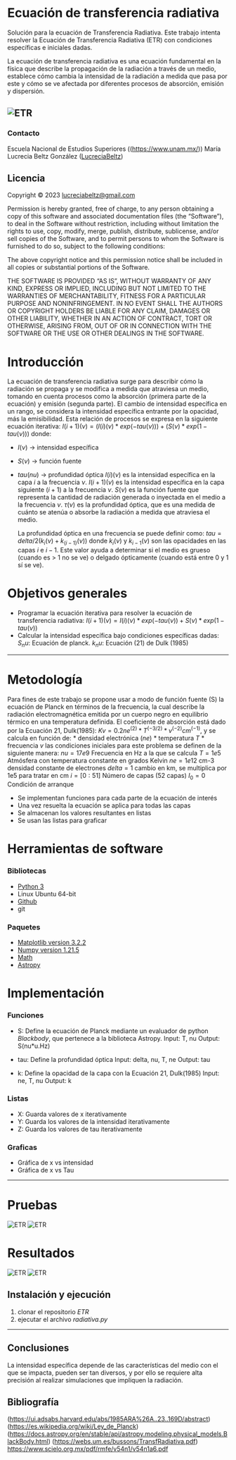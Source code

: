 # Ecuación de transferencia radiativa
Solución para la ecuación de Transferencia Radiativa. Este trabajo intenta resolver la Ecuación de Transferencia Radiativa (ETR) con condiciones específicas e iniciales dadas.

La ecuación de transferencia radiativa es una ecuación fundamental en la física que describe la propagación de la radiación a través de un medio, establece cómo cambia la intensidad de la radiación a medida que pasa por este y cómo se ve afectada por diferentes procesos de absorción, emisión y dispersión.

![ETR](https://github.com/LucreciaBeltz/ETR/blob/main/images/radiativa.png)
---

### Contacto
Escuela Nacional de Estudios Superiores ((https://www.unam.mx/))
María Lucrecia Beltz González ([LucreciaBeltz](https://github.com/LucreciaBeltz))

## Licencia
 Copyright © 2023 <lucreciabeltz@gmail.com>

Permission is hereby granted, free of charge, to any person obtaining a copy of this software and associated documentation files (the “Software”), to deal in the Software without restriction, including without limitation the rights to use, copy, modify, merge, publish, distribute, sublicense, and/or sell copies of the Software, and to permit persons to whom the Software is furnished to do so, subject to the following conditions:

The above copyright notice and this permission notice shall be included in all copies or substantial portions of the Software.

THE SOFTWARE IS PROVIDED “AS IS”, WITHOUT WARRANTY OF ANY KIND, EXPRESS OR IMPLIED, INCLUDING BUT NOT LIMITED TO THE WARRANTIES OF MERCHANTABILITY, FITNESS FOR A PARTICULAR PURPOSE AND NONINFRINGEMENT. IN NO EVENT SHALL THE AUTHORS OR COPYRIGHT HOLDERS BE LIABLE FOR ANY CLAIM, DAMAGES OR OTHER LIABILITY, WHETHER IN AN ACTION OF CONTRACT, TORT OR OTHERWISE, ARISING FROM, OUT OF OR IN CONNECTION WITH THE SOFTWARE OR THE USE OR OTHER DEALINGS IN THE SOFTWARE.

# Introducción
La ecuación de transferencia radiativa surge  para describir cómo la radiación se propaga y se modifica a medida que atraviesa un medio, tomando en cuenta procesos como la absorción (primera parte de la ecuación) y emisión (segunda parte). El cambio de intensidad específica en un rango, se considera la intensidad específica entrante por la opacidad, más la emisibilidad. Esta relación de procesos se expresa en la siguiente ecuación iterativa:
    $I(i+1)(\nu) = (I(i)(\nu) * exp(-tau(\nu))) + (S(\nu) * exp(1-tau(\nu)))$
donde:  
- $I(\nu)$ -> intensidad específica
- $S(\nu)$ -> función fuente 
- $tau(nu)$ -> profundidad óptica
    $I(i)(\nu)$ es la intensidad específica en la capa $i$ a la frecuencia $\nu$.
    $I(i+1)(\nu)$ es la intensidad específica en la capa siguiente ($i+1$) a la frecuencia $\nu$.
    $S(\nu)$ es la función fuente que representa la cantidad de radiación generada o inyectada en el medio a la frecuencia $\nu$.
    $\tau(\nu)$ es la profundidad óptica, que es una medida de cuánto se atenúa o absorbe la radiación a medida que atraviesa el medio. 

    La profundidad óptica en una frecuencia se puede definir como:
        $tau = delta/2( k_i(\nu) + k_(i-1)(\nu))$
        donde $k_i(\nu)$ y $k_{i-1}(\nu)$ son las opacidades en las capas $i$ e $i-1$. Este valor ayuda a determinar si el medio es grueso (cuando es > 1 no se ve) o delgado ópticamente (cuando está entre 0 y 1 sí se ve).

# Objetivos generales
* Programar la ecuación iterativa para resolver la ecuación de transferencia radiativa: 
    $I(i+1)(\nu) = I(i)(\nu) * exp(-tau(\nu)) + S(\nu) * exp(1-tau(\nu))$
* Calcular la intensidad específica bajo condiciones específicas dadas:
    $S_nu:$ Ecuación de planck.
    $k_nu:$ Ecuación (21) de Dulk (1985)
---


# Metodología
Para fines de este trabajo se propone usar a modo de función fuente (S) la ecuación de Planck en términos de la frecuencia, la cual describe la radiación electromagnética emitida por un cuerpo negro en equilibrio térmico en una temperatura definida.
El coeficiente de absorción está dado por la Ecuación 21, Dulk(1985):
    $Kv = 0.2 ne^(2) * T^(-3/2) * v^(-2) cm^(-1)$, y se calcula en función de: 
    * densidad electrónica $(ne)$ 
    * temperatura $T$
    * frecuencia $v$
las condiciones iniciales para este problema se definen de la siguiente manera:
    $nu = 17e9$ Frecuencia en Hz a la que se calcula
    $T = 1e5$ Atmósfera con temperatura constante en grados Kelvin
    $ne = 1e12$ cm-3 densidad constante de electrones
    $delta = 1$ cambio en km, se multiplica por 1e5 para tratar en cm
    $i=[0:51]$ Número de capas (52 capas)
    $I_0 = 0$ Condición de arranque

* Se implementan funciones para cada parte de la ecuación de interés
* Una vez resuelta la ecuación se aplica para todas las capas
* Se almacenan los valores resultantes en listas
* Se usan las listas para graficar 

# Herramientas de software
### Bibliotecas
* [Python 3](https://www.python.org/)
* Linux Ubuntu    64-bit
* [Github](https://www.github.com)
* git

### Paquetes
* [Matplotlib version 3.2.2](https://matplotlib.org/)
* [Numpy version 1.21.5](https://numpy.org/) 
* [Math](https://docs.python.org/3/library/math.html)
* [Astropy](https://docs.astropy.org/en/stable/api/astropy.modeling.physical_models.BlackBody.html)


# Implementación 

### Funciones
* S: Define la ecuación de Planck mediante un evaluador de python *Blackbody*, que pertenece a la biblioteca Astropy.
    Input: T, nu
    Output: S(nu*u.Hz)
 
* tau:  Define la profundidad óptica
    Input: delta, nu, T, ne
    Output: tau

* k: Define la opacidad de la capa con la Ecuación 21, Dulk(1985)
    Input: ne, T, nu
    Output:  k
### Listas
* X: Guarda valores de x iterativamente
* Y: Guarda los valores de la intensidad iterativamente
* Z: Guarda los valores de tau iterativamente

### Graficas
* Gráfica de x vs intensidad
* Gráfica de x vs Tau
---


# Pruebas
![ETR](https://github.com/LucreciaBeltz/ETR/blob/main/images/LinXvsI.png)
![ETR](https://github.com/LucreciaBeltz/ETR/blob/main/images/LinXvsT.png)

# Resultados
![ETR](https://github.com/LucreciaBeltz/ETR/blob/main/images/LogXvsI.png)
![ETR](https://github.com/LucreciaBeltz/ETR/blob/main/images/LogXvsT.png)

## Instalación y ejecución
1. clonar el repositorio *ETR*
2. ejecutar el archivo *radiativa.py*
---

## Conclusiones
La intensidad específica depende de las características del medio con el que se impacta, pueden ser tan diversos, y por ello se requiere alta precisión al realizar simulaciones que impliquen la radiación.

## Bibliografía
(https://ui.adsabs.harvard.edu/abs/1985ARA%26A..23..169D/abstract)
(https://es.wikipedia.org/wiki/Ley_de_Planck)
(https://docs.astropy.org/en/stable/api/astropy.modeling.physical_models.BlackBody.html)
(https://webs.um.es/bussons/TransfRadiativa.pdf)
https://www.scielo.org.mx/pdf/rmfe/v54n1/v54n1a6.pdf

